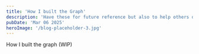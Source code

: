 ```yaml
---
title: 'How I built the Graph'
description: 'Have these for future reference but also to help others discover them'
pubDate: 'Mar 06 2025'
heroImage: '/blog-placeholder-3.jpg'
---
```


How I built the graph (WIP)
